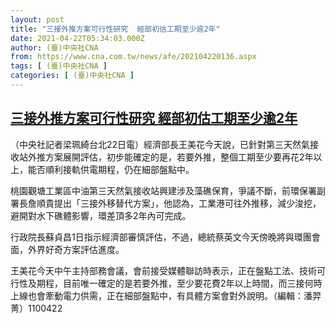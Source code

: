 ```yaml
---
layout: post
title: "三接外推方案可行性研究  經部初估工期至少逾2年"
date: 2021-04-22T05:34:03.000Z
author: (臺)中央社CNA
from: https://www.cna.com.tw/news/afe/202104220136.aspx
tags: [ (臺)中央社CNA ]
categories: [ (臺)中央社CNA ]
---
```

<!--1619069643000-->
[三接外推方案可行性研究  經部初估工期至少逾2年](https://www.cna.com.tw/news/afe/202104220136.aspx)
------

<div>
<div></div><div class="paragraph"><p>（中央社記者梁珮綺台北22日電）經濟部長王美花今天說，已針對第三天然氣接收站外推方案展開評估，初步能確定的是，若要外推，整個工期至少要再花2年以上，能否順利接軌供電期程，仍在細部盤點中。</p><p>桃園觀塘工業區中油第三天然氣接收站興建涉及藻礁保育，爭議不斷，前環保署副署長詹順貴提出「三接外移替代方案」，他認為，工業港可往外推移，減少浚挖，避開對水下礁體影響，環差頂多2年內可完成。</p><p>行政院長蘇貞昌1日指示經濟部審慎評估，不過，總統蔡英文今天傍晚將與環團會面，外界好奇方案評估進度。</p><p>王美花今天中午主持部務會議，會前接受媒體聯訪時表示，正在盤點工法、技術可行性及期程，目前唯一確定的是若要外推，至少要花費2年以上時間，而三接何時上線也會牽動電力供需，正在細部盤點中，有具體方案會對外說明。（編輯：潘羿菁）1100422</p></div>
</div>
